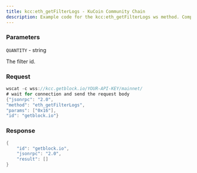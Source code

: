 ```yaml
---
title: kcc:eth_getFilterLogs - KuCoin Community Chain
description: Example code for the kcc:eth_getFilterLogs ws method. Сomplete guide on how to use kcc:eth_getFilterLogs ws in GetBlock.io Web3 documentation.
---
```


### Parameters


`QUANTITY` - string

The filter id.

### Request

``` java
wscat -c wss://kcc.getblock.io/YOUR-API-KEY/mainnet/ 
# wait for connection and send the request body 
{"jsonrpc": "2.0",
"method": "eth_getFilterLogs",
"params": ["0x16"],
"id": "getblock.io"}
```

###  Response

``` java
{
    "id": "getblock.io",
    "jsonrpc": "2.0",
    "result": []
}
```

